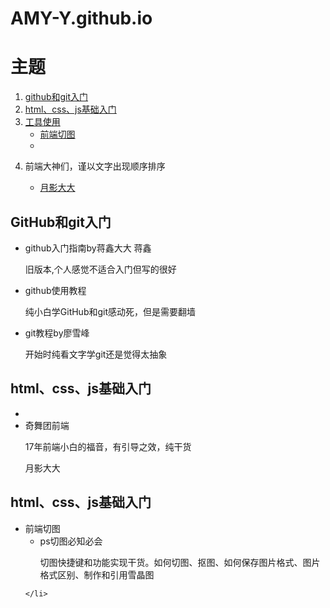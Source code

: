 # AMY-Y.github.io
<html>
<head>
<meta charset="utf-8">
</head>
<body>
  <h1>主题</h1>
  <ol>
    <li><a href="#git-hub">github和git入门</a></li>
    <li><a href="#base-rumen">html、css、js基础入门</a></li>
    <li><a href="#usings">工具使用</a>
      <ul>
        <li><a href="#ps">前端切图</a></li>
        <li></li>
      </ul>
    </li>
    <li>
      <p>前端大神们，谨以文字出现顺序排序</p>
      <ul>
        <li><a href="#yueyingdada">月影大大</a></li>
      </ul>
    </li>
  </ol>
  <h2><a name="git-hub">GitHub和git入门</a></h2>
  <ul>
    <li>
     <a http="http://www.worldhello.net/gotgit/">github入门指南by蒋鑫大大</a>
     <a http="http://www.worldhello.net/gotgit/">蒋鑫</a>
     <p>旧版本,个人感觉不适合入门但写的很好</p> 
    </li>
    <li>
      <a http="https://m.youtube.com/playlist?list=PL8LR_PrSuIRh57eeYlY9vhv9dRYmTsErB">github使用教程</a>
      <p>纯小白学GitHub和git感动死，但是需要翻墙</p>
    </li>
    <li>
      <a http="https://www.liaoxuefeng.com/">git教程by廖雪峰</a>
      <p>开始时纯看文字学git还是觉得太抽象</p>
    </li>
  </ul>
  <h2><a name="base-rumen">html、css、js基础入门</a></h2>
  <ul>
    <li></li>
    <li>
      <a http="t.75team.com">奇舞团前端</a>
      <p>17年前端小白的福音，有引导之效，纯干货</p>
      <a name="yueyingdada" http="https://www.h5jun.com/">月影大大</a>
    </li>
  </ul>
  <h2><a name="usings">html、css、js基础入门</a></h2>
  <ul>
    <li><a name="ps">前端切图</a>
      <ul>
        <li><a http="https://juejin.im/entry/596048d86fb9a06ba14b98ad">ps切图必知必会</a>
          <p>切图快捷键和功能实现干货。如何切图、抠图、如何保存图片格式、图片格式区别、制作和引用雪晶图</p>
        </li>
      </ul>
    
    </li>
  </ul>
 
</body>
</html>
